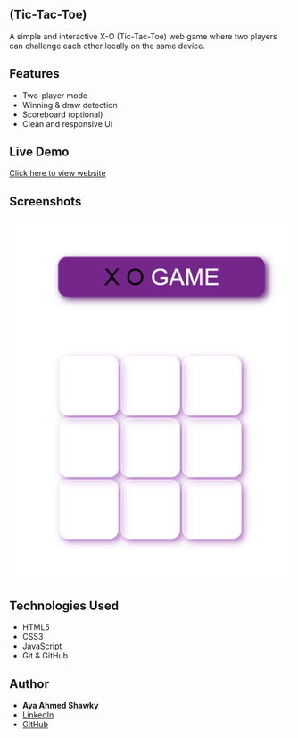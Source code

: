 ## (Tic-Tac-Toe)

A simple and interactive X-O (Tic-Tac-Toe) web game where two players can challenge each other locally on the same device.

## Features

- Two-player mode
- Winning & draw detection
- Scoreboard (optional)
- Clean and responsive UI


## Live Demo
[Click here to view website]()

## Screenshots
![screenshot](./review.png)

## Technologies Used
- HTML5
- CSS3
- JavaScript
- Git & GitHub

## Author
- **Aya Ahmed Shawky**
- [LinkedIn](https://www.linkedin.com/in/aya-ahmed-15b114247/)
- [GitHub](https://github.com/ayaahmed222)
